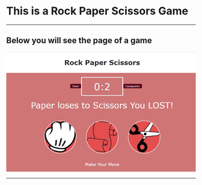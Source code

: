 # This is a Rock Paper Scissors Game
---

## Below you will see the page of a game

![alt text](https://github.com/barisdevjs/Js-Projects/blob/main/Rock%20Paper%20Scissors/rpc1.jpg)

---



 
